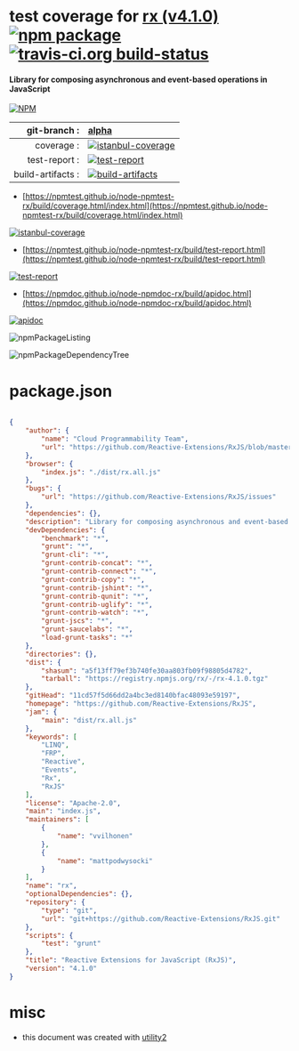 # test coverage for  [rx (v4.1.0)](https://github.com/Reactive-Extensions/RxJS)  [![npm package](https://img.shields.io/npm/v/npmtest-rx.svg?style=flat-square)](https://www.npmjs.org/package/npmtest-rx) [![travis-ci.org build-status](https://api.travis-ci.org/npmtest/node-npmtest-rx.svg)](https://travis-ci.org/npmtest/node-npmtest-rx)
#### Library for composing asynchronous and event-based operations in JavaScript

[![NPM](https://nodei.co/npm/rx.png?downloads=true&downloadRank=true&stars=true)](https://www.npmjs.com/package/rx)

| git-branch : | [alpha](https://github.com/npmtest/node-npmtest-rx/tree/alpha)|
|--:|:--|
| coverage : | [![istanbul-coverage](https://npmtest.github.io/node-npmtest-rx/build/coverage.badge.svg)](https://npmtest.github.io/node-npmtest-rx/build/coverage.html/index.html)|
| test-report : | [![test-report](https://npmtest.github.io/node-npmtest-rx/build/test-report.badge.svg)](https://npmtest.github.io/node-npmtest-rx/build/test-report.html)|
| build-artifacts : | [![build-artifacts](https://npmtest.github.io/node-npmtest-rx/glyphicons_144_folder_open.png)](https://github.com/npmtest/node-npmtest-rx/tree/gh-pages/build)|

- [https://npmtest.github.io/node-npmtest-rx/build/coverage.html/index.html](https://npmtest.github.io/node-npmtest-rx/build/coverage.html/index.html)

[![istanbul-coverage](https://npmtest.github.io/node-npmtest-rx/build/screenCapture.buildCi.browser.%252Ftmp%252Fbuild%252Fcoverage.lib.html.png)](https://npmtest.github.io/node-npmtest-rx/build/coverage.html/index.html)

- [https://npmtest.github.io/node-npmtest-rx/build/test-report.html](https://npmtest.github.io/node-npmtest-rx/build/test-report.html)

[![test-report](https://npmtest.github.io/node-npmtest-rx/build/screenCapture.buildCi.browser.%252Ftmp%252Fbuild%252Ftest-report.html.png)](https://npmtest.github.io/node-npmtest-rx/build/test-report.html)

- [https://npmdoc.github.io/node-npmdoc-rx/build/apidoc.html](https://npmdoc.github.io/node-npmdoc-rx/build/apidoc.html)

[![apidoc](https://npmdoc.github.io/node-npmdoc-rx/build/screenCapture.buildCi.browser.%252Ftmp%252Fbuild%252Fapidoc.html.png)](https://npmdoc.github.io/node-npmdoc-rx/build/apidoc.html)

![npmPackageListing](https://npmtest.github.io/node-npmtest-rx/build/screenCapture.npmPackageListing.svg)

![npmPackageDependencyTree](https://npmtest.github.io/node-npmtest-rx/build/screenCapture.npmPackageDependencyTree.svg)



# package.json

```json

{
    "author": {
        "name": "Cloud Programmability Team",
        "url": "https://github.com/Reactive-Extensions/RxJS/blob/master/authors.txt"
    },
    "browser": {
        "index.js": "./dist/rx.all.js"
    },
    "bugs": {
        "url": "https://github.com/Reactive-Extensions/RxJS/issues"
    },
    "dependencies": {},
    "description": "Library for composing asynchronous and event-based operations in JavaScript",
    "devDependencies": {
        "benchmark": "*",
        "grunt": "*",
        "grunt-cli": "*",
        "grunt-contrib-concat": "*",
        "grunt-contrib-connect": "*",
        "grunt-contrib-copy": "*",
        "grunt-contrib-jshint": "*",
        "grunt-contrib-qunit": "*",
        "grunt-contrib-uglify": "*",
        "grunt-contrib-watch": "*",
        "grunt-jscs": "*",
        "grunt-saucelabs": "*",
        "load-grunt-tasks": "*"
    },
    "directories": {},
    "dist": {
        "shasum": "a5f13ff79ef3b740fe30aa803fb09f98805d4782",
        "tarball": "https://registry.npmjs.org/rx/-/rx-4.1.0.tgz"
    },
    "gitHead": "11cd57f5d66dd2a4bc3ed8140bfac48093e59197",
    "homepage": "https://github.com/Reactive-Extensions/RxJS",
    "jam": {
        "main": "dist/rx.all.js"
    },
    "keywords": [
        "LINQ",
        "FRP",
        "Reactive",
        "Events",
        "Rx",
        "RxJS"
    ],
    "license": "Apache-2.0",
    "main": "index.js",
    "maintainers": [
        {
            "name": "vvilhonen"
        },
        {
            "name": "mattpodwysocki"
        }
    ],
    "name": "rx",
    "optionalDependencies": {},
    "repository": {
        "type": "git",
        "url": "git+https://github.com/Reactive-Extensions/RxJS.git"
    },
    "scripts": {
        "test": "grunt"
    },
    "title": "Reactive Extensions for JavaScript (RxJS)",
    "version": "4.1.0"
}
```



# misc
- this document was created with [utility2](https://github.com/kaizhu256/node-utility2)
